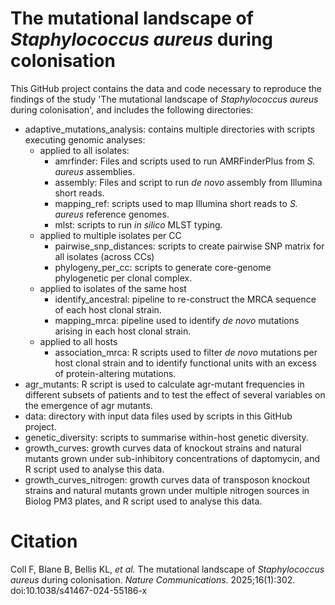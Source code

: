 # The mutational landscape of *Staphylococcus aureus* during colonisation

This GitHub project contains the data and code necessary to reproduce the findings of the study 'The mutational landscape of *Staphylococcus aureus* during colonisation', and includes the following directories:
* adaptive_mutations_analysis: contains multiple directories with scripts executing genomic analyses:
  * applied to all isolates:
    - amrfinder: Files and scripts used to run AMRFinderPlus from *S. aureus* assemblies.
    - assembly: Files and script to run *de novo* assembly from Illumina short reads.
    - mapping_ref: scripts used to map Illumina short reads to *S. aureus* reference genomes.
    - mlst: scripts to run *in silico* MLST typing.
  * applied to multiple isolates per CC
    - pairwise_snp_distances: scripts to create pairwise SNP matrix for all isolates (across CCs)
    - phylogeny_per_cc: scripts to generate core-genome phylogenetic per clonal complex.
  * applied to isolates of the same host
    - identify_ancestral: pipeline to re-construct the MRCA sequence of each host clonal strain.
    - mapping_mrca: pipeline used to identify *de novo* mutations arising in each host clonal strain.
  * applied to all hosts
    - association_mrca: R scripts used to filter *de novo* mutations per host clonal strain and to identify functional units with an excess of protein-altering mutations.
* agr_mutants: R script is used to calculate agr-mutant frequencies in different subsets of patients and to test the effect of several variables on the emergence of agr mutants.
* data: directory with input data files used by scripts in this GitHub project.
* genetic_diversity: scripts to summarise within-host genetic diversity.
* growth_curves: growth curves data of knockout strains and natural mutants grown under sub-inhibitory concentrations of daptomycin, and R script used to analyse this data.
* growth_curves_nitrogen: growth curves data of transposon knockout strains and natural mutants grown under multiple nitrogen sources in Biolog PM3 plates, and R script used to analyse this data.

# Citation
Coll F, Blane B, Bellis KL, *et al.* The mutational landscape of *Staphylococcus aureus* during colonisation. *Nature Communications*. 2025;16(1):302. doi:10.1038/s41467-024-55186-x

